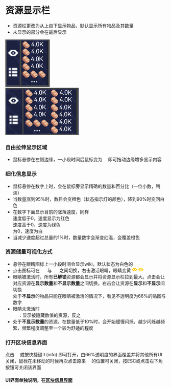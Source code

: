 # 资源显示栏
- 资源栏更改为从上自下显示物品，默认显示所有物品及其数量  
- 未显示的部分会在最后显示 ![alt text](图/rename.png)  

![alt text](图/资源栏1.png)  
  ![alt text](图/资源栏2.png)
### 自由拉伸显示区域
- 鼠标悬停在左侧边缘，一小段时间后鼠标变为  ![alt text](图/flip.png)即可拖动边缘增多显示内容

### 细化信息显示
- 鼠标悬停在数字上时，会在鼠标旁显示精确的数量和百分比（一位小数，稍淡）
- 当数量涨到95%时，数目会变橙色（状态指示灯的颜色），降到90%时变回白色
- 在数字下面显示目前的涨落速度，同样  
速度低于0，速度显示为红色  
速度高于0，速度为绿色  
为0，速度为白  
- 当减少速度超过总量的1%时，数量数字会渐变红温，会覆盖橙色
### 资源储量可视化方式
- 悬停在眼睛图标上一小段时间会显示wiki，默认状态为白色的 ![alt text](图/eye.png)
- 点击图标可在 ![alt text](图/eye.png) 与 ![alt text](图/eye-off.png) 之间切换，右击激活眼睛，眼睛变黄 ![alt text](图/goldeneye.png) ![alt text](图/goldeneye-off.png)
- 眼睛被激活时，所有**已解锁**资源都会显示并将资源显示栏拉到最大。点击会让对应资源在**显示数量**和**不显示数量**之间切换，右击会让资源在**显示**和**不显示**间切换  
处于**不显示**的物品只能在眼睛被激活的情况下，看见不透明度为66%的贴图与数字
- 眼睛未激活时  
![alt text](图/eye.png)：显示被隐藏数值的资源，反之
- 处于**不显示数量**的资源，在数量低于10%时，会开始缓慢闪烁，越少闪烁越频繁，频繁程度调整至一个较为舒适的程度
### 打开区块信息界面
点击 ![alt text](图/menu.png) 或按快捷键 **I** (info) 即可打开，由66%透明度的界面覆盖并将其他所有UI关闭，鼠标在未移动的时候再次点击原来 ![alt text](图/menu.png) 的位置可关闭，按ESC或点击右下角按钮可关闭该界面
#### UI界面单独说明，在[区块信息界面](区块信息界面.md)